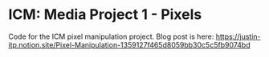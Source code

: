 # ICM: Media Project 1 - Pixels

Code for the ICM pixel manipulation project.
Blog post is here: https://justin-itp.notion.site/Pixel-Manipulation-1359127f465d8059bb30c5c5fb9074bd
